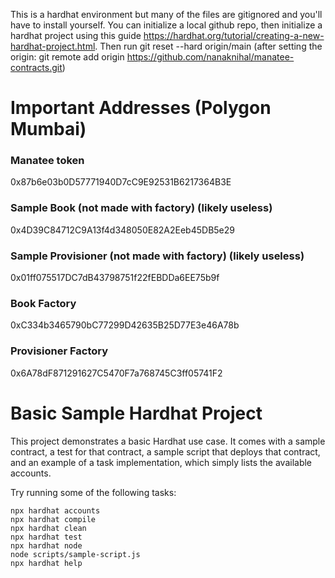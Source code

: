 This is a hardhat environment but many of the files are gitignored and you'll have to install yourself. You can initialize a local github repo, then initialize a hardhat project using this guide https://hardhat.org/tutorial/creating-a-new-hardhat-project.html. Then run git reset --hard origin/main 
(after setting the origin: git remote add origin https://github.com/nanaknihal/manatee-contracts.git)


# Important Addresses (Polygon Mumbai)
### Manatee token
0x87b6e03b0D57771940D7cC9E92531B6217364B3E
### Sample Book (not made with factory) (likely useless)
0x4D39C84712C9A13f4d348050E82A2Eeb45DB5e29
### Sample Provisioner (not made with factory) (likely useless)
0x01ff075517DC7dB43798751f22fEBDDa6EE75b9f
### Book Factory
0xC334b3465790bC77299D42635B25D77E3e46A78b
### Provisioner Factory
0x6A78dF871291627C5470F7a768745C3ff05741F2



# Basic Sample Hardhat Project

This project demonstrates a basic Hardhat use case. It comes with a sample contract, a test for that contract, a sample script that deploys that contract, and an example of a task implementation, which simply lists the available accounts.

Try running some of the following tasks:

```shell
npx hardhat accounts
npx hardhat compile
npx hardhat clean
npx hardhat test
npx hardhat node
node scripts/sample-script.js
npx hardhat help
```
